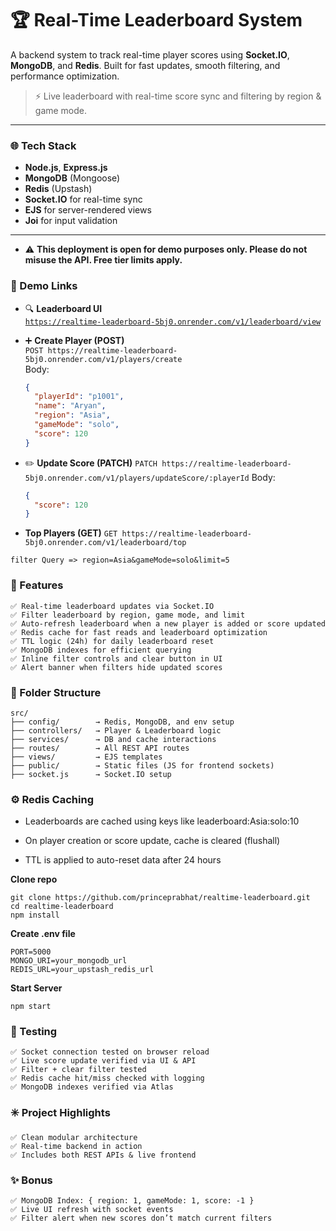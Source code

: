 # 🏆 Real-Time Leaderboard System

A backend system to track real-time player scores using **Socket.IO**, **MongoDB**, and **Redis**. Built for fast updates, smooth filtering, and performance optimization.

> ⚡ Live leaderboard with real-time score sync and filtering by region & game mode.

---

### 🌐 Tech Stack

- **Node.js**, **Express.js**
- **MongoDB** (Mongoose)
- **Redis** (Upstash)
- **Socket.IO** for real-time sync
- **EJS** for server-rendered views
- **Joi** for input validation

---

- ⚠️ **This deployment is open for demo purposes only. Please do not misuse the API. Free tier limits apply.**

### 🔗 Demo Links

- 🔍 **Leaderboard UI**  
  [`https://realtime-leaderboard-5bj0.onrender.com/v1/leaderboard/view`](https://realtime-leaderboard-5bj0.onrender.com/v1/leaderboard/view)

- ➕ **Create Player (POST)**  
  `POST https://realtime-leaderboard-5bj0.onrender.com/v1/players/create`  
  Body:
  ```json
  {
    "playerId": "p1001",
    "name": "Aryan",
    "region": "Asia",
    "gameMode": "solo",
    "score": 120
  }
  ```
- ✏️ **Update Score (PATCH)**
  `PATCH https://realtime-leaderboard-5bj0.onrender.com/v1/players/updateScore/:playerId`
  Body:
  ```json
  {
    "score": 120
  }
  ```
- **Top Players (GET)**
  `GET https://realtime-leaderboard-5bj0.onrender.com/v1/leaderboard/top`

```
filter Query => region=Asia&gameMode=solo&limit=5
```

### 🧩 Features

    ✅ Real-time leaderboard updates via Socket.IO
    ✅ Filter leaderboard by region, game mode, and limit
    ✅ Auto-refresh leaderboard when a new player is added or score updated
    ✅ Redis cache for fast reads and leaderboard optimization
    ✅ TTL logic (24h) for daily leaderboard reset
    ✅ MongoDB indexes for efficient querying
    ✅ Inline filter controls and clear button in UI
    ✅ Alert banner when filters hide updated scores

### 📁 Folder Structure

    src/
    ├── config/        → Redis, MongoDB, and env setup
    ├── controllers/   → Player & Leaderboard logic
    ├── services/      → DB and cache interactions
    ├── routes/        → All REST API routes
    ├── views/         → EJS templates
    ├── public/        → Static files (JS for frontend sockets)
    ├── socket.js      → Socket.IO setup

### ⚙️ Redis Caching

- Leaderboards are cached using keys like leaderboard:Asia:solo:10

- On player creation or score update, cache is cleared (flushall)

- TTL is applied to auto-reset data after 24 hours

**Clone repo**

```
git clone https://github.com/princeprabhat/realtime-leaderboard.git
cd realtime-leaderboard
npm install
```

**Create .env file**

```
PORT=5000
MONGO_URI=your_mongodb_url
REDIS_URL=your_upstash_redis_url
```

**Start Server**

```
npm start
```

### 🧪 Testing

    ✅ Socket connection tested on browser reload
    ✅ Live score update verified via UI & API
    ✅ Filter + clear filter tested
    ✅ Redis cache hit/miss checked with logging
    ✅ MongoDB indexes verified via Atlas

### ✳️ Project Highlights

    ✅ Clean modular architecture
    ✅ Real-time backend in action
    ✅ Includes both REST APIs & live frontend

### ✨ Bonus

    ✅ MongoDB Index: { region: 1, gameMode: 1, score: -1 }
    ✅ Live UI refresh with socket events
    ✅ Filter alert when new scores don’t match current filters
